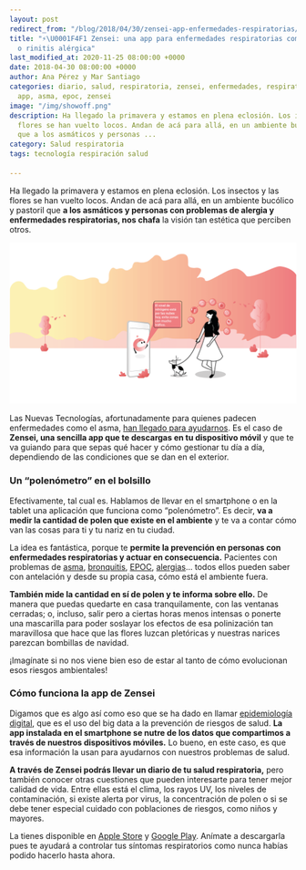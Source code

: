 ```yaml
---
layout: post
redirect_from: "/blog/2018/04/30/zensei-app-enfermedades-respiratorias/"
title: "⚡\U0001F4F1 Zensei: una app para enfermedades respiratorias como asma, epoc
  o rinitis alérgica"
last_modified_at: 2020-11-25 08:00:00 +0000
date: 2018-04-30 08:00:00 +0000
author: Ana Pérez y Mar Santiago
categories: diario, salud, respiratoria, zensei, enfermedades, respiratorias, digital,
  app, asma, epoc, zensei
image: "/img/showoff.png"
description: Ha llegado la primavera y estamos en plena eclosión. Los insectos y las
  flores se han vuelto locos. Andan de acá para allá, en un ambiente bucólico y pastoril
  que a los asmáticos y personas ...
category: Salud respiratoria
tags: tecnología respiración salud

---
```

Ha llegado la primavera y estamos en plena eclosión. Los insectos y las flores se han vuelto locos. Andan de acá para allá, en un ambiente bucólico y pastoril que **a los asmáticos y personas con problemas de alergia y enfermedades respiratorias, nos chafa** la visión tan estética que perciben otros.

![](/uploads/3-youtube_mesa-de-trabajo-1-copia-14.png)

Las Nuevas Tecnologías, afortunadamente para quienes padecen enfermedades como el asma, [han llegado para ayudarnos](https://zenseiapp.com/salud%20respiratoria/nueva-version-app-zensei/). Es el caso de **Zensei, una sencilla app que te descargas en tu dispositivo móvil** y que te va guiando para que sepas qué hacer y cómo gestionar tu día a día, dependiendo de las condiciones que se dan en el exterior.

### Un “polenómetro” en el bolsillo

Efectivamente, tal cual es. Hablamos de llevar en el smartphone o en la tablet una aplicación que funciona como “polenómetro”. Es decir, **va a medir la cantidad de polen que existe en el ambiente** y te va a contar cómo van las cosas para ti y tu nariz en tu ciudad.

La idea es fantástica, porque te **permite la prevención en personas con enfermedades respiratorias y actuar en consecuencia.** Pacientes con problemas de [asma](https://zenseiapp.com/asma/guia-asma/), [bronquitis](https://medlineplus.gov/spanish/acutebronchitis.html), [EPOC](https://zenseiapp.com/epoc/guia-epoc/), [alergias](https://medlineplus.gov/spanish/allergy.html?utm_expid=.xlgl9m0eQZGZgomQY9TCCQ.0&utm_referrer=https%3A%2F%2Fwww.google.es%2F)… todos ellos pueden saber con antelación y desde su propia casa, cómo está el ambiente fuera.

**También mide la cantidad en sí de polen y te informa sobre ello.** De manera que puedas quedarte en casa tranquilamente, con las ventanas cerradas; o, incluso, salir pero a ciertas horas menos intensas o ponerte una mascarilla para poder soslayar los efectos de esa polinización tan maravillosa que hace que las flores luzcan pletóricas y nuestras narices parezcan bombillas de navidad.

¡Imagínate si no nos viene bien eso de estar al tanto de cómo evolucionan esos riesgos ambientales!

### Cómo funciona la app de Zensei

Digamos que es algo así como eso que se ha dado en llamar [epidemiología digital](https://microbioun.blogspot.com.es/2016/07/epidemiologia-digital-google-nos-puede.html), que es el uso del big data a la prevención de riesgos de salud. **La app instalada en el smartphone se nutre de los datos que compartimos a través de nuestros dispositivos móviles.** Lo bueno, en este caso, es que esa información la usan para ayudarnos con nuestros problemas de salud.

**A través de Zensei podrás llevar un diario de tu salud respiratoria,** pero también conocer otras cuestiones que pueden interesarte para tener mejor calidad de vida. Entre ellas está el clima, los rayos UV, los niveles de contaminación, si existe alerta por virus, la concentración de polen o si se debe tener especial cuidado con poblaciones de riesgos, como niños y mayores.

La tienes disponible en [Apple Store](https://apps.apple.com/us/app/id1531710304 "Zenseiapp en Apple Store") y [Google Play](https://play.google.com/store/apps/details?id=com.zenseiapp.medicaljournal&hl=es "Zenseiapp en Google Play"). Anímate a descargarla pues te ayudará a controlar tus síntomas respiratorios como nunca habías podido hacerlo hasta ahora.